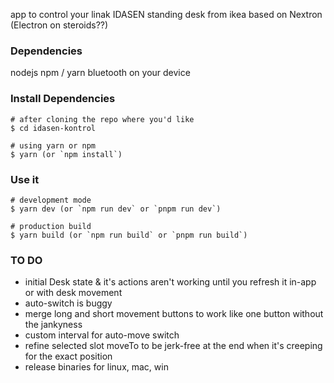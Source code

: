 app to control your linak IDASEN standing desk from ikea based on Nextron (Electron on steroids??)

### Dependencies

nodejs
npm / yarn
bluetooth on your device

### Install Dependencies

```
# after cloning the repo where you'd like
$ cd idasen-kontrol

# using yarn or npm
$ yarn (or `npm install`)
```

### Use it

```
# development mode
$ yarn dev (or `npm run dev` or `pnpm run dev`)

# production build
$ yarn build (or `npm run build` or `pnpm run build`)
```

### TO DO

- initial Desk state & it's actions aren't working until you refresh it in-app or with desk movement
- auto-switch is buggy
- merge long and short movement buttons to work like one button without the jankyness
- custom interval for auto-move switch
- refine selected slot moveTo to be jerk-free at the end when it's creeping for the exact position
- release binaries for linux, mac, win
